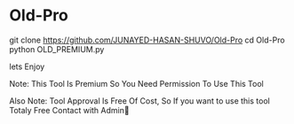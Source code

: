 # Old-Pro

git clone https://github.com/JUNAYED-HASAN-SHUVO/Old-Pro
cd Old-Pro
python OLD_PREMIUM.py


lets Enjoy

Note: This Tool Is Premium So You Need Permission To Use This Tool

Also Note: Tool Approval Is Free Of Cost, So If you want to use this tool Totaly Free Contact with Admin🌺
